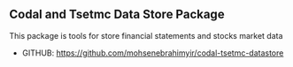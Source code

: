 ## Codal and Tsetmc Data Store Package

This package is tools for store financial statements and stocks market data

- GITHUB: https://github.com/mohsenebrahimyir/codal-tsetmc-datastore
